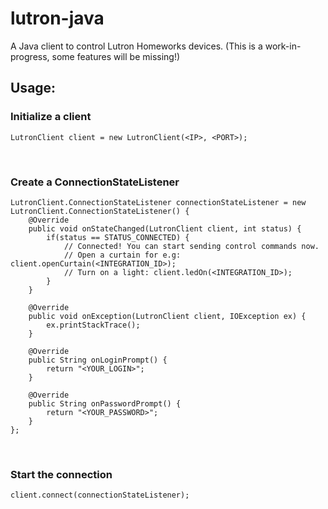 # lutron-java
A Java client to control Lutron Homeworks devices. (This is a work-in-progress, some features will be missing!)</br>


## Usage:
### Initialize a client
`LutronClient client = new LutronClient(<IP>, <PORT>);`

</br>

### Create a ConnectionStateListener
```
LutronClient.ConnectionStateListener connectionStateListener = new LutronClient.ConnectionStateListener() {
    @Override
    public void onStateChanged(LutronClient client, int status) {
        if(status == STATUS_CONNECTED) {
            // Connected! You can start sending control commands now.
            // Open a curtain for e.g: client.openCurtain(<INTEGRATION_ID>);
            // Turn on a light: client.ledOn(<INTEGRATION_ID>);
        }
    }

    @Override
    public void onException(LutronClient client, IOException ex) {
        ex.printStackTrace();
    }

    @Override
    public String onLoginPrompt() {
        return "<YOUR_LOGIN>";
    }

    @Override
    public String onPasswordPrompt() {
        return "<YOUR_PASSWORD>";
    }
};
```

</br>

### Start the connection
`client.connect(connectionStateListener);`
